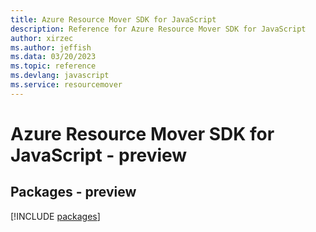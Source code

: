 ```yaml
---
title: Azure Resource Mover SDK for JavaScript
description: Reference for Azure Resource Mover SDK for JavaScript
author: xirzec
ms.author: jeffish
ms.data: 03/20/2023
ms.topic: reference
ms.devlang: javascript
ms.service: resourcemover
---
```

# Azure Resource Mover SDK for JavaScript - preview
## Packages - preview
[!INCLUDE [packages](resource-mover-index.md)]